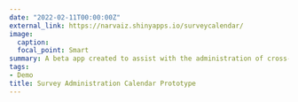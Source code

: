 ```yaml
---
date: "2022-02-11T00:00:00Z"
external_link: https://narvaiz.shinyapps.io/surveycalendar/
image:
  caption: 
  focal_point: Smart
summary: A beta app created to assist with the administration of cross-campus survey administration to better plan student samples and limit survey fatigue across the student population. 
tags:
- Demo
title: Survey Administration Calendar Prototype
---
```

